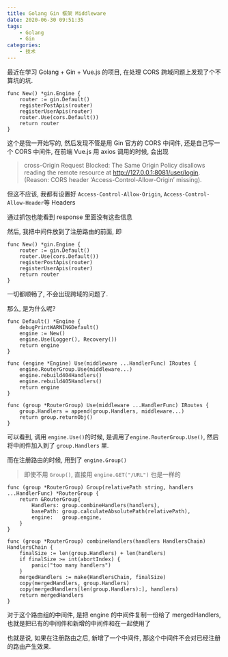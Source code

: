 ```yaml
---
title: Golang Gin 框架 Middleware
date: 2020-06-30 09:51:35
tags:
    - Golang
    - Gin
categories:
    - 技术
---
```


<!--more-->

最近在学习 Golang + Gin + Vue.js 的项目, 在处理 CORS 跨域问题上发现了个不算坑的坑.

```golang
func New() *gin.Engine {
    router := gin.Default()
    registerPostApis(router)
    registerUserApis(router)
    router.Use(cors.Default())
    return router
}
```

这个是我一开始写的, 然后发现不管是用 Gin 官方的 CORS 中间件, 还是自己写一个 CORS 中间件, 在前端 Vue.js 用 axios 调用的时候, 会出现

> cross-Origin Request Blocked: The Same Origin Policy disallows reading the remote 
> resource at http://127.0.0.1:8081/user/login. (Reason: CORS header ‘Access-Control-Allow-Origin’ missing).

但这不应该, 我都有设置好 `Access-Control-Allow-Origin`, `Access-Control-Allow-Header`等 Headers

通过抓包也能看到 response 里面没有这些信息

然后, 我把中间件放到了注册路由的前面, 即

```golang
func New() *gin.Engine {
    router := gin.Default()
    router.Use(cors.Default())
    registerPostApis(router)
    registerUserApis(router)
    return router
}
```

一切都顺畅了, 不会出现跨域的问题了. 

那么, 是为什么呢?

```golang
func Default() *Engine {
    debugPrintWARNINGDefault()
    engine := New()
    engine.Use(Logger(), Recovery())
    return engine
}

func (engine *Engine) Use(middleware ...HandlerFunc) IRoutes {
    engine.RouterGroup.Use(middleware...)
    engine.rebuild404Handlers()
    engine.rebuild405Handlers()
    return engine
}

func (group *RouterGroup) Use(middleware ...HandlerFunc) IRoutes {
    group.Handlers = append(group.Handlers, middleware...)
    return group.returnObj()
}
```
可以看到, 调用 `engine.Use()`的时候, 是调用了`engine.RouterGroup.Use()`, 然后将中间件加入到了 `group.Handlers` 里.

而在注册路由的时候, 用到了 `engine.Group()`

> 即使不用 `Group()`, 直接用 `engine.GET("/URL")` 也是一样的

```golang
func (group *RouterGroup) Group(relativePath string, handlers ...HandlerFunc) *RouterGroup {
    return &RouterGroup{
        Handlers: group.combineHandlers(handlers),
        basePath: group.calculateAbsolutePath(relativePath),
        engine:   group.engine,
    }
}

func (group *RouterGroup) combineHandlers(handlers HandlersChain) HandlersChain {
    finalSize := len(group.Handlers) + len(handlers)
    if finalSize >= int(abortIndex) {
        panic("too many handlers")
    }
    mergedHandlers := make(HandlersChain, finalSize)
    copy(mergedHandlers, group.Handlers)
    copy(mergedHandlers[len(group.Handlers):], handlers)
    return mergedHandlers
}
```

对于这个路由组的中间件, 是把 engine 的中间件复制一份给了 mergedHandlers, 
也就是把已有的中间件和新增的中间件和在一起使用了

也就是说, 如果在注册路由之后, 新增了一个中间件, 那这个中间件不会对已经注册的路由产生效果.